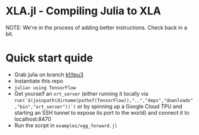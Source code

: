 # XLA.jl - Compiling Julia to XLA

NOTE: We're in the process of adding better instructions. Check back in a bit.

# Quick start quide
- Grab julia on branch [kf/tpu3](https://github.com/JuliaLang/julia/tree/kf/tpu3)
- Instantiate this repo
- `julia> using TensorFlow`
- Get yourself an `xrt_server` (either running it locally via ``run(`$(joinpath(dirname(pathof(TensorFlow)),"..","deps","downloads","bin","xrt_server"))`)`` or by spinning up a Google Cloud TPU and starting an SSH tunnel to expose its port to the world) and connect it to localhost:8470
- Run the script in `examples/vgg_forward.jl`
